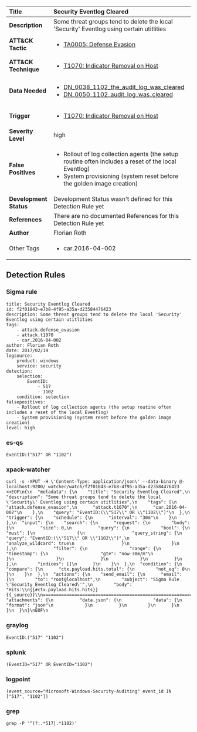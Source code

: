 | Title                    | Security Eventlog Cleared       |
|:-------------------------|:------------------|
| **Description**          | Some threat groups tend to delete the local 'Security' Eventlog using certain utitlities |
| **ATT&amp;CK Tactic**    |  <ul><li>[TA0005: Defense Evasion](https://attack.mitre.org/tactics/TA0005)</li></ul>  |
| **ATT&amp;CK Technique** | <ul><li>[T1070: Indicator Removal on Host](https://attack.mitre.org/techniques/T1070)</li></ul>  |
| **Data Needed**          | <ul><li>[DN_0038_1102_the_audit_log_was_cleared](../Data_Needed/DN_0038_1102_the_audit_log_was_cleared.md)</li><li>[DN_0050_1102_audit_log_was_cleared](../Data_Needed/DN_0050_1102_audit_log_was_cleared.md)</li></ul>  |
| **Trigger**              | <ul><li>[T1070: Indicator Removal on Host](../Triggers/T1070.md)</li></ul>  |
| **Severity Level**       | high |
| **False Positives**      | <ul><li>Rollout of log collection agents (the setup routine often includes a reset of the local Eventlog)</li><li>System provisioning (system reset before the golden image creation)</li></ul>  |
| **Development Status**   |  Development Status wasn't defined for this Detection Rule yet  |
| **References**           |  There are no documented References for this Detection Rule yet  |
| **Author**               | Florian Roth |
| Other Tags           | <ul><li>car.2016-04-002</li></ul> | 

## Detection Rules

### Sigma rule

```
title: Security Eventlog Cleared
id: f2f01843-e7b8-4f95-a35a-d23584476423
description: Some threat groups tend to delete the local 'Security' Eventlog using certain utitlities
tags:
    - attack.defense_evasion
    - attack.t1070
    - car.2016-04-002
author: Florian Roth
date: 2017/02/19
logsource:
    product: windows
    service: security
detection:
    selection:
        EventID:
            - 517
            - 1102
    condition: selection
falsepositives:
    - Rollout of log collection agents (the setup routine often includes a reset of the local Eventlog)
    - System provisioning (system reset before the golden image creation)
level: high

```





### es-qs
    
```
EventID:("517" OR "1102")
```


### xpack-watcher
    
```
curl -s -XPUT -H \'Content-Type: application/json\' --data-binary @- localhost:9200/_watcher/watch/f2f01843-e7b8-4f95-a35a-d23584476423 <<EOF\n{\n  "metadata": {\n    "title": "Security Eventlog Cleared",\n    "description": "Some threat groups tend to delete the local \'Security\' Eventlog using certain utitlities",\n    "tags": [\n      "attack.defense_evasion",\n      "attack.t1070",\n      "car.2016-04-002"\n    ],\n    "query": "EventID:(\\"517\\" OR \\"1102\\")"\n  },\n  "trigger": {\n    "schedule": {\n      "interval": "30m"\n    }\n  },\n  "input": {\n    "search": {\n      "request": {\n        "body": {\n          "size": 0,\n          "query": {\n            "bool": {\n              "must": [\n                {\n                  "query_string": {\n                    "query": "EventID:(\\"517\\" OR \\"1102\\")",\n                    "analyze_wildcard": true\n                  }\n                }\n              ],\n              "filter": {\n                "range": {\n                  "timestamp": {\n                    "gte": "now-30m/m"\n                  }\n                }\n              }\n            }\n          }\n        },\n        "indices": []\n      }\n    }\n  },\n  "condition": {\n    "compare": {\n      "ctx.payload.hits.total": {\n        "not_eq": 0\n      }\n    }\n  },\n  "actions": {\n    "send_email": {\n      "email": {\n        "to": "root@localhost",\n        "subject": "Sigma Rule \'Security Eventlog Cleared\'",\n        "body": "Hits:\\n{{#ctx.payload.hits.hits}}{{_source}}\\n================================================================================\\n{{/ctx.payload.hits.hits}}",\n        "attachments": {\n          "data.json": {\n            "data": {\n              "format": "json"\n            }\n          }\n        }\n      }\n    }\n  }\n}\nEOF\n
```


### graylog
    
```
EventID:("517" "1102")
```


### splunk
    
```
(EventID="517" OR EventID="1102")
```


### logpoint
    
```
(event_source="Microsoft-Windows-Security-Auditing" event_id IN ["517", "1102"])
```


### grep
    
```
grep -P '^(?:.*517|.*1102)'
```



